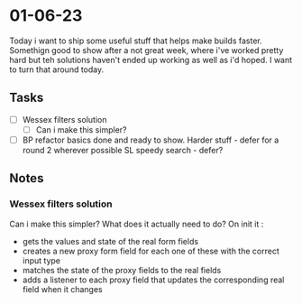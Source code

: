 # 01-06-23

Today i want to ship some useful stuff that helps make builds faster. Somethign good to show after a not great week, where i've worked pretty hard but teh solutions haven't ended up working as well as i'd hoped. I want to turn that around today.

## Tasks

- [ ] Wessex filters solution
  - [ ] Can i make this simpler?
- [ ] BP refactor basics done and ready to show.
    Harder stuff - defer for a round 2 wherever possible
    SL speedy search - defer?

## Notes

### Wessex filters solution
Can i make this simpler?
What does it actually need to do?
On init it :
- gets the values and state of the real form fields
- creates a new proxy form field for each one of these with the correct input type
- matches the state of the proxy fields to the real fields
- adds a listener to each proxy field that updates the corresponding real field when it changes


